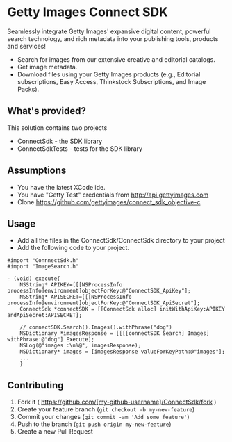 # Getty Images Connect SDK 

Seamlessly integrate Getty Images' expansive digital content, powerful search technology, and rich metadata into your publishing tools, products and services!

- Search for images from our extensive creative and editorial catalogs.
- Get image metadata.
- Download files using your Getty Images products (e.g., Editorial subscriptions, Easy Access, Thinkstock Subscriptions, and Image Packs).

## What's provided?
This solution contains two projects
* ConnectSdk - the SDK library
* ConnectSdkTests - tests for the SDK library

## Assumptions
* You have the latest XCode ide.
* You have "Getty Test" credentials from http://api.gettyimages.com
* Clone https://github.com/gettyimages/connect_sdk_objective-c

## Usage
* Add all the files in the ConnectSdk/ConnectSdk directory to your project
* Add the following code to your project.

```
#import "ConnnectSdk.h"
#import "ImageSearch.h"

- (void) execute{
    NSString* APIKEY=[[[NSProcessInfo processInfo]environment]objectForKey:@"ConnectSDK_ApiKey"];
    NSString* APISECRET=[[[NSProcessInfo processInfo]environment]objectForKey:@"ConnectSDK_ApiSecret"];
    ConnectSdk *connectSDK = [[ConnectSdk alloc] initWithApiKey:APIKEY andApiSecret:APISECRET];

    // connectSDK.Search().Images().withPhrase("dog")
    NSDictionary *imagesResponse = [[[[connectSDK Search] Images] withPhrase:@"dog"] Execute];
    NSLog(@"images :\n%@", imagesResponse);
    NSDictionary* images = [imagesResponse valueForKeyPath:@"images"];
	...
	}
```

## Contributing

1. Fork it ( https://github.com/[my-github-username]/ConnectSdk/fork )
2. Create your feature branch (`git checkout -b my-new-feature`)
3. Commit your changes (`git commit -am 'Add some feature'`)
4. Push to the branch (`git push origin my-new-feature`)
5. Create a new Pull Request
